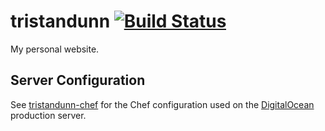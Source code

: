 # tristandunn [![Build Status](https://travis-ci.org/tristandunn/tristandunn.svg?branch=master)](https://travis-ci.org/tristandunn/tristandunn)

My personal website.

## Server Configuration

See [tristandunn-chef](https://github.com/tristandunn/tristandunn-chef) for the Chef configuration used on the [DigitalOcean](https://www.digitalocean.com/?refcode=a7c8d9fbaf7f) production server.
